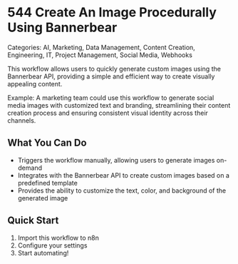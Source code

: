 # 544 Create An Image Procedurally Using Bannerbear

Categories: AI, Marketing, Data Management, Content Creation, Engineering, IT, Project Management, Social Media, Webhooks

This workflow allows users to quickly generate custom images using the Bannerbear API, providing a simple and efficient way to create visually appealing content.

Example: A marketing team could use this workflow to generate social media images with customized text and branding, streamlining their content creation process and ensuring consistent visual identity across their channels.

## What You Can Do
- Triggers the workflow manually, allowing users to generate images on-demand
- Integrates with the Bannerbear API to create custom images based on a predefined template
- Provides the ability to customize the text, color, and background of the generated image

## Quick Start
1. Import this workflow to n8n
2. Configure your settings
3. Start automating!


